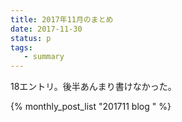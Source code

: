 ```yaml
---
title: 2017年11月のまとめ
date: 2017-11-30
status: p
tags:
   - summary
---
```


18エントリ。後半あんまり書けなかった。

{% monthly_post_list "201711 blog " %}
